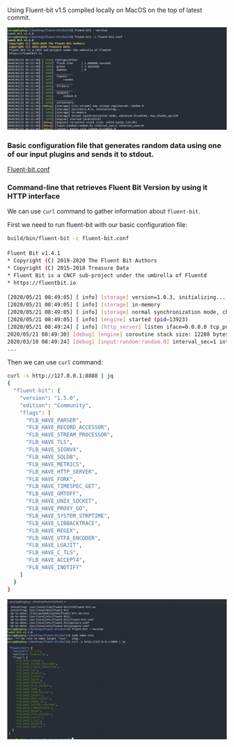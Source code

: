 Using Fluent-bit v1.5 compiled locally on MacOS on the top of latest commit.

<p align="center">
  <img src="./local_resources/1.5lc.jpg" />
</p>

### Basic configuration file that generates random data using one of our input plugins and sends it to stdout.

[Fluent-bit.conf](https://github.com/championshuttler/fluentbit-basic/blob/master/fluent-bit.conf)

### Command-line that retrieves Fluent Bit Version by using it HTTP interface

We can use `curl` command to gather information about `fluent-bit`.

First we need to run fluent-bit with our basic configuration file: 

```bash
build/bin/fluent-bit -c fluent-bit.conf

Fluent Bit v1.4.1
* Copyright (C) 2019-2020 The Fluent Bit Authors
* Copyright (C) 2015-2018 Treasure Data
* Fluent Bit is a CNCF sub-project under the umbrella of Fluentd
* https://fluentbit.io

[2020/05/21 08:49:05] [ info] [storage] version=1.0.3, initializing...
[2020/05/21 08:49:05] [ info] [storage] in-memory
[2020/05/21 08:49:05] [ info] [storage] normal synchronization mode, checksum disabled, max_chunks_up=128
[2020/05/21 08:49:05] [ info] [engine] started (pid=13923)
[2020/05/21 08:49:24] [ info] [http_server] listen iface=0.0.0.0 tcp_port=2020
2020/05/21 08:49:30] [debug] [engine] coroutine stack size: 12288 bytes (12.0K)
2020/03/10 08:49:24] [debug] [input:random:random.0] interval_sec=1 interval_nsec=0
...
```

Then we can use `curl` command:

```bash
curl -s http://127.0.0.1:8888 | jq
{
  "fluent-bit": {
    "version": "1.5.0",
    "edition": "Community",
    "flags": [
      "FLB_HAVE_PARSER",
      "FLB_HAVE_RECORD_ACCESSOR",
      "FLB_HAVE_STREAM_PROCESSOR",
      "FLB_HAVE_TLS",
      "FLB_HAVE_SIGNV4",
      "FLB_HAVE_SQLDB",
      "FLB_HAVE_METRICS",
      "FLB_HAVE_HTTP_SERVER",
      "FLB_HAVE_FORK",
      "FLB_HAVE_TIMESPEC_GET",
      "FLB_HAVE_GMTOFF",
      "FLB_HAVE_UNIX_SOCKET",
      "FLB_HAVE_PROXY_GO",
      "FLB_HAVE_SYSTEM_STRPTIME",
      "FLB_HAVE_LIBBACKTRACE",
      "FLB_HAVE_REGEX",
      "FLB_HAVE_UTF8_ENCODER",
      "FLB_HAVE_LUAJIT",
      "FLB_HAVE_C_TLS",
      "FLB_HAVE_ACCEPT4",
      "FLB_HAVE_INOTIFY"
    ]
  }
}

```

<p align="center">
  <img src="./local_resources/curl1.5.jpg" />
</p>


